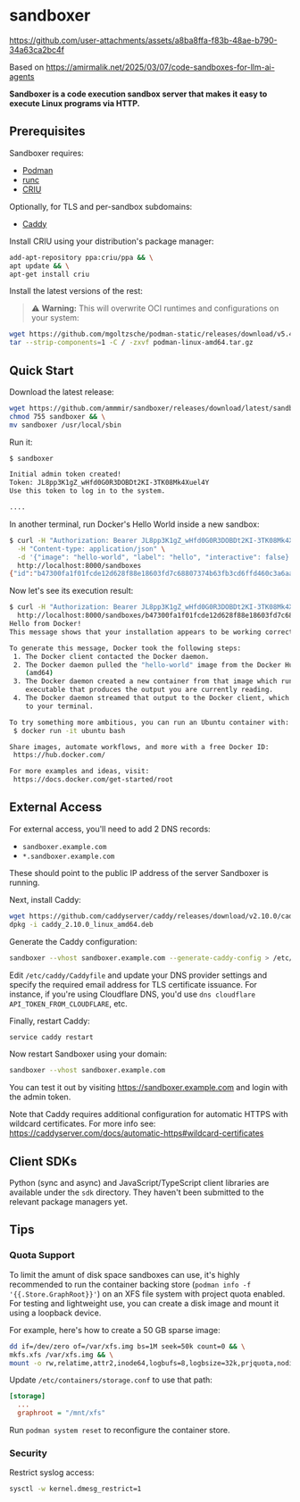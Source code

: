 # sandboxer

https://github.com/user-attachments/assets/a8ba8ffa-f83b-48ae-b790-34a63ca2bc4f

Based on https://amirmalik.net/2025/03/07/code-sandboxes-for-llm-ai-agents

**Sandboxer is a code execution sandbox server that makes it easy to execute Linux programs via HTTP.**

## Prerequisites

Sandboxer requires:
* [Podman](https://podman.io)
* [runc](https://github.com/opencontainers/runc)
* [CRIU](https://criu.org)

Optionally, for TLS and per-sandbox subdomains:
* [Caddy](https://caddyserver.com)

Install CRIU using your distribution's package manager:

```bash
add-apt-repository ppa:criu/ppa && \
apt update && \
apt-get install criu
```

Install the latest versions of the rest:

> ⚠️ **Warning:** This will overwrite OCI runtimes and configurations on your system:

```bash
wget https://github.com/mgoltzsche/podman-static/releases/download/v5.4.2/podman-linux-amd64.tar.gz && \
tar --strip-components=1 -C / -zxvf podman-linux-amd64.tar.gz
```

## Quick Start

Download the latest release:

```bash
wget https://github.com/ammmir/sandboxer/releases/download/latest/sandboxer && \
chmod 755 sandboxer && \
mv sandboxer /usr/local/sbin
```

Run it:

```bash
$ sandboxer

Initial admin token created!
Token: JL8pp3K1gZ_wHfd0G0R3DOBDt2KI-3TK08Mk4Xuel4Y
Use this token to log in to the system.

....
```

In another terminal, run Docker's Hello World inside a new sandbox:

```bash
$ curl -H "Authorization: Bearer JL8pp3K1gZ_wHfd0G0R3DOBDt2KI-3TK08Mk4Xuel4Y" \
  -H "Content-type: application/json" \
  -d '{"image": "hello-world", "label": "hello", "interactive": false}' \
  http://localhost:8000/sandboxes
{"id":"b47300fa1f01fcde12d628f88e18603fd7c68807374b63fb3cd6ffd460c3a6aa","name":"unknown","label":"hello"}
```

Now let's see its execution result:

```bash
$ curl -H "Authorization: Bearer JL8pp3K1gZ_wHfd0G0R3DOBDt2KI-3TK08Mk4Xuel4Y" \
  http://localhost:8000/sandboxes/b47300fa1f01fcde12d628f88e18603fd7c68807374b63fb3cd6ffd460c3a6aa/logs
Hello from Docker!
This message shows that your installation appears to be working correctly.

To generate this message, Docker took the following steps:
 1. The Docker client contacted the Docker daemon.
 2. The Docker daemon pulled the "hello-world" image from the Docker Hub.
    (amd64)
 3. The Docker daemon created a new container from that image which runs the
    executable that produces the output you are currently reading.
 4. The Docker daemon streamed that output to the Docker client, which sent it
    to your terminal.

To try something more ambitious, you can run an Ubuntu container with:
 $ docker run -it ubuntu bash

Share images, automate workflows, and more with a free Docker ID:
 https://hub.docker.com/

For more examples and ideas, visit:
 https://docs.docker.com/get-started/root
```

## External Access

For external access, you'll need to add 2 DNS records:
* `sandboxer.example.com`
* `*.sandboxer.example.com`

These should point to the public IP address of the server Sandboxer is running.

Next, install Caddy:

```bash
wget https://github.com/caddyserver/caddy/releases/download/v2.10.0/caddy_2.10.0_linux_amd64.deb && \
dpkg -i caddy_2.10.0_linux_amd64.deb
```

Generate the Caddy configuration:

```bash
sandboxer --vhost sandboxer.example.com --generate-caddy-config > /etc/caddy/Caddyfile
```

Edit `/etc/caddy/Caddyfile` and update your DNS provider settings and specify the required email address for TLS certificate issuance. For instance, if you're using Cloudflare DNS, you'd use `dns cloudflare API_TOKEN_FROM_CLOUDFLARE`, etc.

Finally, restart Caddy:

```bash
service caddy restart
```

Now restart Sandboxer using your domain:

```bash
sandboxer --vhost sandboxer.example.com
```

You can test it out by visiting https://sandboxer.example.com and login with the admin token.

Note that Caddy requires additional configuration for automatic HTTPS with wildcard certificates. For more info see: https://caddyserver.com/docs/automatic-https#wildcard-certificates

## Client SDKs

Python (sync and async) and JavaScript/TypeScript client libraries are available under the `sdk` directory. They haven't been submitted to the relevant package managers yet.

## Tips

### Quota Support

To limit the amunt of disk space sandboxes can use, it's highly recommended to run the container backing store (`podman info -f '{{.Store.GraphRoot}}'`) on an XFS file system with project quota enabled. For testing and lightweight use, you can create a disk image and mount it using a loopback device.

For example, here's how to create a 50 GB sparse image:

```bash
dd if=/dev/zero of=/var/xfs.img bs=1M seek=50k count=0 && \
mkfs.xfs /var/xfs.img && \
mount -o rw,relatime,attr2,inode64,logbufs=8,logbsize=32k,prjquota,nodiratime,noatime /var/xfs.img /mnt/xfs
```

Update `/etc/containers/storage.conf` to use that path:

```ini
[storage]
  ...
  graphroot = "/mnt/xfs"
```

Run `podman system reset` to reconfigure the container store.


### Security

Restrict syslog access:

```bash
sysctl -w kernel.dmesg_restrict=1
```